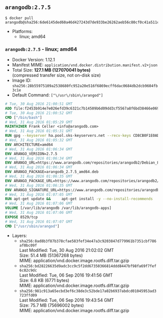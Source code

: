 ## `arangodb:2.7.5`

```console
$ docker pull arangodb@sha256:6de6145ded60a46d427243d7de933be26262aeb56c80cf0c41a511c1447cfb66
```

-	Platforms:
	-	linux; amd64

### `arangodb:2.7.5` - linux; amd64

-	Docker Version: 1.12.1
-	Manifest MIME: `application/vnd.docker.distribution.manifest.v2+json`
-	Total Size: **127.1 MB (127070041 bytes)**  
	(compressed transfer size, not on-disk size)
-	Image ID: `sha256:28b55975109a2538680fc952a20e516f6869ecff6dac0684db2dcb9604fb3c1e`
-	Default Command: `["\/usr\/sbin\/arangod"]`

```dockerfile
# Tue, 30 Aug 2016 21:00:51 GMT
ADD file:f2453b914e7e026efd39c6321c7b14509b6d09dd3cf5567a8f6bd38466e06954 in / 
# Tue, 30 Aug 2016 21:00:52 GMT
CMD ["/bin/bash"]
# Wed, 31 Aug 2016 01:05:29 GMT
MAINTAINER Frank Celler <info@arangodb.com>
# Wed, 31 Aug 2016 01:05:31 GMT
RUN gpg --keyserver ha.pool.sks-keyservers.net --recv-keys CD8CB0F1E0AD5B52E93F41E7EA93F5E56E751E9B
# Wed, 31 Aug 2016 01:05:32 GMT
ENV ARCHITECTURE=amd64
# Wed, 31 Aug 2016 01:06:34 GMT
ENV ARANGO_VERSION=2.7.5
# Wed, 31 Aug 2016 01:06:34 GMT
ENV ARANGO_URL=https://www.arangodb.com/repositories/arangodb2/Debian_8.0
# Wed, 31 Aug 2016 01:06:34 GMT
ENV ARANGO_PACKAGE=arangodb_2.7.5_amd64.deb
# Wed, 31 Aug 2016 01:06:35 GMT
ENV ARANGO_PACKAGE_URL=https://www.arangodb.com/repositories/arangodb2/Debian_8.0/amd64/arangodb_2.7.5_amd64.deb
# Wed, 31 Aug 2016 01:06:35 GMT
ENV ARANGO_SIGNATURE_URL=https://www.arangodb.com/repositories/arangodb2/Debian_8.0/amd64/arangodb_2.7.5_amd64.deb.asc
# Wed, 31 Aug 2016 01:07:05 GMT
RUN apt-get update &&     apt-get install -y --no-install-recommends         libgoogle-perftools4         ca-certificates         wget     &&     rm -rf /var/lib/apt/lists/* &&     wget ${ARANGO_SIGNATURE_URL} &&           wget ${ARANGO_PACKAGE_URL} &&             gpg --verify ${ARANGO_PACKAGE}.asc &&     dpkg -i ${ARANGO_PACKAGE} &&     sed -ri         -e 's!127\.0\.0\.1!0.0.0.0!g'         -e 's!^(file\s*=).*!\1 -!'         /etc/arangodb/arangod.conf     &&     apt-get purge -y --auto-remove ca-certificates wget &&     rm -f ${ARANGO_PACKAGE}*
# Wed, 31 Aug 2016 01:07:06 GMT
VOLUME [/var/lib/arangodb /var/lib/arangodb-apps]
# Wed, 31 Aug 2016 01:07:06 GMT
EXPOSE 8529/tcp
# Wed, 31 Aug 2016 01:07:07 GMT
CMD ["/usr/sbin/arangod"]
```

-	Layers:
	-	`sha256:8ad8b3f87b378cfae583fef34e47a3c9203847d779961b7351cbf786af0bc09f`  
		Last Modified: Tue, 30 Aug 2016 21:02:02 GMT  
		Size: 51.4 MB (51367268 bytes)  
		MIME: application/vnd.docker.image.rootfs.diff.tar.gzip
	-	`sha256:bd28226635d9adc3cc9c5f2dd67350366814ddd8447bf98fa69f7fef6c82c9dc`  
		Last Modified: Tue, 06 Sep 2016 19:41:56 GMT  
		Size: 6.8 KB (6771 bytes)  
		MIME: application/vnd.docker.image.rootfs.diff.tar.gzip
	-	`sha256:981c913a65ecbd3ef6c38de3c52bde17a02b6937abdcd01045953ad3723ffd09`  
		Last Modified: Tue, 06 Sep 2016 19:43:54 GMT  
		Size: 75.7 MB (75696002 bytes)  
		MIME: application/vnd.docker.image.rootfs.diff.tar.gzip

